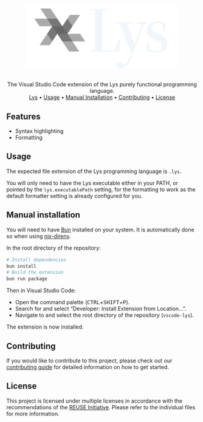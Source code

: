 <!--
SPDX-FileCopyrightText: 2025 Aljebriq <143266740+aljebriq@users.noreply.github.com>
SPDX-FileCopyrightText: 2025 Łukasz Bartkiewicz <lukasku@proton.me>

SPDX-License-Identifier: CC-BY-SA-4.0
-->

<div align="center">
  <br />
  <picture>
    <source media="(prefers-color-scheme: light)" srcset="https://raw.githubusercontent.com/lyslang/.github/main/media/brand-dark.png">
    <img src="https://raw.githubusercontent.com/lyslang/.github/main/media/brand-light.png" alt="Lys" width="400">
  </picture>
  <p align="center">
    <br />
    The Visual Studio Code extension of the Lys purely functional programming language.
    <br />
    <a href="https://github.com/lyslang/lys">Lys</a> •
    <a href="#usage">Usage</a> •
    <a href="#manual-installation">Manual Installation</a> •
    <a href="#contributing">Contributing</a> •
    <a href="#license">License</a>
  </p>
</div>

## Features

- Syntax highlighting
- Formatting

## Usage

The expected file extension of the Lys programming language is `.lys`.

You will only need to have the Lys executable either in your PATH, or pointed by the `lys.executablePath` setting, for the formatting to work as the default formatter setting is already configured for you.

## Manual installation

You will need to have [Bun](https://bun.sh/) installed on your system. It is automatically done so when using [nix-direnv](https://github.com/nix-community/nix-direnv).

In the root directory of the repository:

```sh
# Install dependencies
bun install
# Build the extension
bun run package
```

Then in Visual Studio Code:

- Open the command palette (<kbd>CTRL</kbd>+<kbd>SHIFT</kbd>+<kbd>P</kbd>).
- Search for and select “Developer: Install Extension from Location…”.
- Navigate to and select the root directory of the repository (`vscode-lys`).

The extension is now installed.

## Contributing

If you would like to contribute to this project, please check out our [contributing guide](https://github.com/lyslang/vscode-lys/blob/main/docs/CONTRIBUTING.md) for detailed information on how to get started.

## License

This project is licensed under multiple licenses in accordance with the recommendations of the [REUSE Initiative](https://reuse.software/). Please refer to the individual files for more information.
